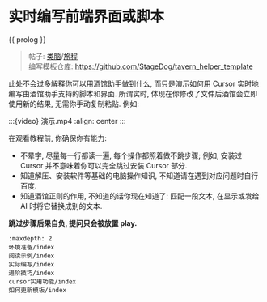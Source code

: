 # 实时编写前端界面或脚本

{{ prolog }}

> 帖子: [类脑](https://discord.com/channels/1134557553011998840/1372487825471176805/1372487825471176805)/[旅程](https://discord.com/channels/1291925535324110879/1409144028355756032/1409144028355756032) \
> 编写模板仓库: <https://github.com/StageDog/tavern_helper_template>

此处不会过多解释你可以用酒馆助手做到什么, 而只是演示如何用 Cursor 实时地编写由酒馆助手支持的脚本和界面. 所谓实时, 体现在你修改了文件后酒馆会立即使用新的结果, 无需你手动复制粘贴. 例如:

:::{video} 演示.mp4
:align: center
:::

在观看教程前, 你确保你有能力:

- 不晕字, 尽量每一行都读一遍, 每个操作都照着做不跳步骤; 例如, 安装过 Cursor 并不意味着你可以完全跳过安装 Cursor 部分.
- 知道解压、安装软件等基础的电脑操作知识, 不知道请在遇到对应问题时自行百度.
- 知道酒馆正则的作用, 不知道的话你现在知道了: 匹配一段文本, 在显示或发给 AI 时将它替换成别的文本.

**跳过步骤后果自负, 提问只会被放置 play.**

```{toctree}
:maxdepth: 2
环境准备/index
阅读示例/index
实际编写/index
进阶技巧/index
cursor实用功能/index
如何更新模板/index
```

